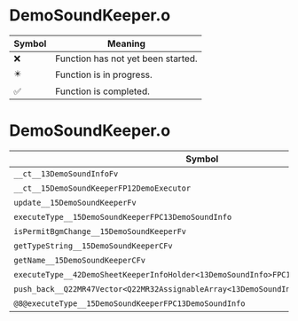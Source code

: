 # DemoSoundKeeper.o
| Symbol | Meaning 
| ------------- | ------------- 
| :x: | Function has not yet been started. 
| :eight_pointed_black_star: | Function is in progress. 
| :white_check_mark: | Function is completed. 


# DemoSoundKeeper.o
| Symbol | Decompiled? |
| ------------- | ------------- |
| `__ct__13DemoSoundInfoFv` | :x: |
| `__ct__15DemoSoundKeeperFP12DemoExecutor` | :x: |
| `update__15DemoSoundKeeperFv` | :x: |
| `executeType__15DemoSoundKeeperFPC13DemoSoundInfo` | :x: |
| `isPermitBgmChange__15DemoSoundKeeperFv` | :x: |
| `getTypeString__15DemoSoundKeeperCFv` | :x: |
| `getName__15DemoSoundKeeperCFv` | :x: |
| `executeType__42DemoSheetKeeperInfoHolder<13DemoSoundInfo>FPC13DemoSoundInfo` | :x: |
| `push_back__Q22MR47Vector<Q22MR32AssignableArray<13DemoSoundInfo>>FRC13DemoSoundInfo` | :x: |
| `@8@executeType__15DemoSoundKeeperFPC13DemoSoundInfo` | :x: |
